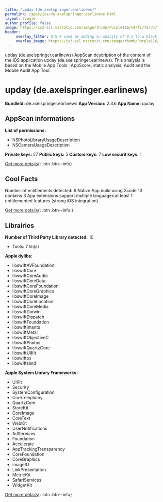 ```yaml
---
title: "upday (de.axelspringer.earlinews)"
permalink: /apps/ios/de.axelspringer.earlinews.html
layout: single
author_profile: false
image: https://is3-ssl.mzstatic.com/image/thumb/Purple116/v4/f1/75/d4/f175d4d7-6e4e-dba6-6e92-c6603e12d3b0/AppIcon-0-0-1x_U007emarketing-0-0-0-7-0-0-sRGB-0-0-0-GLES2_U002c0-512MB-85-220-0-0.png/512x512bb.jpg
header: 
     overlay_filter: 0.5 # same as adding an opacity of 0.5 to a black background
     overlay_image: https://is3-ssl.mzstatic.com/image/thumb/Purple116/v4/f1/75/d4/f175d4d7-6e4e-dba6-6e92-c6603e12d3b0/AppIcon-0-0-1x_U007emarketing-0-0-0-7-0-0-sRGB-0-0-0-GLES2_U002c0-512MB-85-220-0-0.png/512x512bb.jpg
---
```

upday (de.axelspringer.earlinews) AppScan description of the content of the iOS application upday (de.axelspringer.earlinews). This analysis is based on the Mobile App Tools : AppScore, static analysis, Audit and the Mobile Audit App Tool.

# upday (de.axelspringer.earlinews)

**BundleId:** de.axelspringer.earlinews
**App Version:** 2.3.6
**App Name:** upday


## AppScan informations 

**List of permissions:** 
- NSPhotoLibraryUsageDescription
- NSCameraUsageDescription
  
  
**Private keys:** 27
**Public keys:** 5
**Custom keys:** 7
**Low securit keys:** 1
  
[Get more details](/pricing.html){: .btn .btn--info}

## Cool Facts

Number of entitlements detected: 6
Native App
build using Xcode 13
contains 3 App extensions
support multiple languages
at least 1 entitlemented features (strong iOS integration)
  
[Get more details](/pricing.html){: .btn .btn--info }

## Librairies 
**Number of Third Party Library detected:** 10
- Tools: 7 lib(s)


**Apple dylibs:**
- libswiftAVFoundation
- libswiftCore
- libswiftCoreAudio
- libswiftCoreData
- libswiftCoreFoundation
- libswiftCoreGraphics
- libswiftCoreImage
- libswiftCoreLocation
- libswiftCoreMedia
- libswiftDarwin
- libswiftDispatch
- libswiftFoundation
- libswiftIntents
- libswiftMetal
- libswiftObjectiveC
- libswiftPhotos
- libswiftQuartzCore
- libswiftUIKit
- libswiftos
- libswiftsimd


**Apple System Library Frameworks:**
- UIKit
- Security
- SystemConfiguration
- CoreTelephony
- QuartzCore
- StoreKit
- CoreImage
- CoreText
- WebKit
- UserNotifications
- AdServices
- Foundation
- Accelerate
- AppTrackingTransparency
- CoreFoundation
- CoreGraphics
- ImageIO
- LinkPresentation
- MetricKit
- SafariServices
- WidgetKit


  
[Get more details](/pricing.html){: .btn .btn--info}

